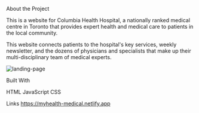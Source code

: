 About the Project

This is a website for Columbia Health Hospital, a nationally ranked medical centre in Toronto that provides expert health and medical care to patients in the local community.

This website connects patients to the hospital's key services, weekly newsletter,  and the dozens of physicians and specialists that make up their multi-disciplinary team of medical experts.

![landing-page](https://user-images.githubusercontent.com/109078860/189557222-61299437-afdd-47bb-8563-3a91cb9a4a65.png)


Built With

HTML
JavaScript
CSS

Links
https://myhealth-medical.netlify.app
